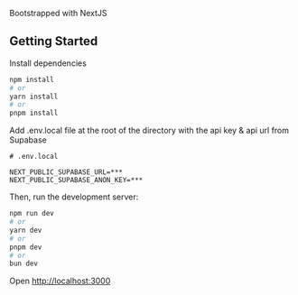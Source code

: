 Bootstrapped with NextJS

## Getting Started
Install dependencies
```bash
npm install
# or
yarn install
# or
pnpm install
```

Add .env.local file at the root of the directory with the api key & api url from Supabase
```
# .env.local

NEXT_PUBLIC_SUPABASE_URL=***
NEXT_PUBLIC_SUPABASE_ANON_KEY=***
```

Then, run the development server:

```bash
npm run dev
# or
yarn dev
# or
pnpm dev
# or
bun dev
```

Open [http://localhost:3000](http://localhost:3000) 
